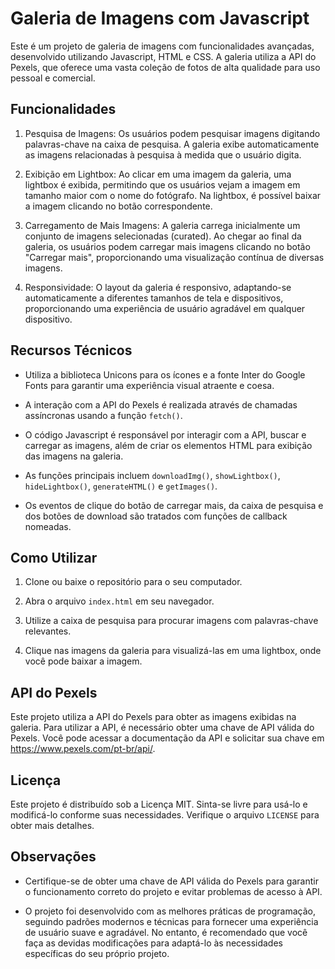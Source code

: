 Galeria de Imagens com Javascript
=================================

Este é um projeto de galeria de imagens com funcionalidades avançadas, desenvolvido utilizando Javascript, HTML e CSS. A galeria utiliza a API do Pexels, que oferece uma vasta coleção de fotos de alta qualidade para uso pessoal e comercial.

Funcionalidades
---------------

1.  Pesquisa de Imagens: Os usuários podem pesquisar imagens digitando palavras-chave na caixa de pesquisa. A galeria exibe automaticamente as imagens relacionadas à pesquisa à medida que o usuário digita.

2.  Exibição em Lightbox: Ao clicar em uma imagem da galeria, uma lightbox é exibida, permitindo que os usuários vejam a imagem em tamanho maior com o nome do fotógrafo. Na lightbox, é possível baixar a imagem clicando no botão correspondente.

3.  Carregamento de Mais Imagens: A galeria carrega inicialmente um conjunto de imagens selecionadas (curated). Ao chegar ao final da galeria, os usuários podem carregar mais imagens clicando no botão "Carregar mais", proporcionando uma visualização contínua de diversas imagens.

4.  Responsividade: O layout da galeria é responsivo, adaptando-se automaticamente a diferentes tamanhos de tela e dispositivos, proporcionando uma experiência de usuário agradável em qualquer dispositivo.

Recursos Técnicos
-----------------

-   Utiliza a biblioteca Unicons para os ícones e a fonte Inter do Google Fonts para garantir uma experiência visual atraente e coesa.

-   A interação com a API do Pexels é realizada através de chamadas assíncronas usando a função `fetch()`.

-   O código Javascript é responsável por interagir com a API, buscar e carregar as imagens, além de criar os elementos HTML para exibição das imagens na galeria.

-   As funções principais incluem `downloadImg()`, `showLightbox()`, `hideLightbox()`, `generateHTML()` e `getImages()`.

-   Os eventos de clique do botão de carregar mais, da caixa de pesquisa e dos botões de download são tratados com funções de callback nomeadas.

Como Utilizar
-------------

1.  Clone ou baixe o repositório para o seu computador.

2.  Abra o arquivo `index.html` em seu navegador.

3.  Utilize a caixa de pesquisa para procurar imagens com palavras-chave relevantes.

4.  Clique nas imagens da galeria para visualizá-las em uma lightbox, onde você pode baixar a imagem.

API do Pexels
-------------

Este projeto utiliza a API do Pexels para obter as imagens exibidas na galeria. Para utilizar a API, é necessário obter uma chave de API válida do Pexels. Você pode acessar a documentação da API e solicitar sua chave em <https://www.pexels.com/pt-br/api/>.

Licença
-------

Este projeto é distribuído sob a Licença MIT. Sinta-se livre para usá-lo e modificá-lo conforme suas necessidades. Verifique o arquivo `LICENSE` para obter mais detalhes.


Observações
-----------

-   Certifique-se de obter uma chave de API válida do Pexels para garantir o funcionamento correto do projeto e evitar problemas de acesso à API.

-   O projeto foi desenvolvido com as melhores práticas de programação, seguindo padrões modernos e técnicas para fornecer uma experiência de usuário suave e agradável. No entanto, é recomendado que você faça as devidas modificações para adaptá-lo às necessidades específicas do seu próprio projeto.